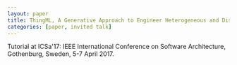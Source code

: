 ```yaml
---
layout: paper
title: ThingML, A Generative Approach to Engineer Heterogeneous and Distributed Systems
categories: [paper, invited talk]
---
```


Tutorial at ICSa'17: IEEE International Conference on Software Architecture, Gothenburg, Sweden, 5-7 April 2017.
